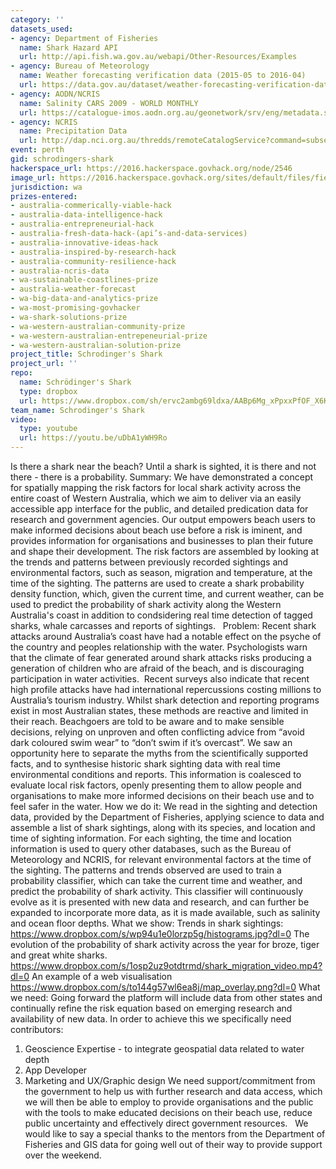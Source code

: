 ```yaml
---
category: ''
datasets_used:
- agency: Department of Fisheries
  name: Shark Hazard API
  url: http://api.fish.wa.gov.au/webapi/Other-Resources/Examples
- agency: Bureau of Meteorology
  name: Weather forecasting verification data (2015-05 to 2016-04)
  url: https://data.gov.au/dataset/weather-forecasting-verification-data-2015-05-to-2016-04
- agency: AODN/NCRIS
  name: Salinity CARS 2009 - WORLD MONTHLY
  url: https://catalogue-imos.aodn.org.au/geonetwork/srv/eng/metadata.show?uuid=d9302a48-57b1-41c2-a0dc-78bd00dd5e4b
- agency: NCRIS
  name: Precipitation Data
  url: http://dap.nci.org.au/thredds/remoteCatalogService?command=subset&catalog=http%3A//dapds00.nci.org.au/thredds/catalogs/rr9/emast_tern-climate-emast-anuclimate-0_01deg-v1m0_aus-mon-land-prec-e_01-1970_2012.xml&dataset=eMAST_ANUClimate_mon_prec_v1m0_1970_2012_agg
event: perth
gid: schrodingers-shark
hackerspace_url: https://2016.hackerspace.govhack.org/node/2546
image_url: https://2016.hackerspace.govhack.org/sites/default/files/field/image/SchrodingersShark.jpg
jurisdiction: wa
prizes-entered:
- australia-commerically-viable-hack
- australia-data-intelligence-hack
- australia-entrepreneurial-hack
- australia-fresh-data-hack-(api’s-and-data-services)
- australia-innovative-ideas-hack
- australia-inspired-by-research-hack
- australia-community-resilience-hack
- australia-ncris-data
- wa-sustainable-coastlines-prize
- australia-weather-forecast
- wa-big-data-and-analytics-prize
- wa-most-promising-govhacker
- wa-shark-solutions-prize
- wa-western-australian-community-prize
- wa-western-australian-entrepeneurial-prize
- wa-western-australian-solution-prize
project_title: Schrodinger's Shark
project_url: ''
repo:
  name: Schrödinger's Shark
  type: dropbox
  url: https://www.dropbox.com/sh/ervc2ambg69ldxa/AABp6Mg_xPpxxPfOF_X6Kuima?dl=0
team_name: Schrodinger's Shark
video:
  type: youtube
  url: https://youtu.be/uDbA1yWH9Ro
---
```


Is there a shark near the beach? Until a shark is sighted, it is there and not there - there is a probability.
Summary:
We have demonstrated a concept for spatially mapping the risk factors for local shark activity across the entire coast of Western Australia, which we aim to deliver via an easily accessible app interface for the public, and detailed predication data for research and government agencies. Our output empowers beach users to make informed decisions about beach use before a risk is iminent, and provides information for organisations and businesses to plan their future and shape their development.
The risk factors are assembled by looking at the trends and patterns between previously recorded sightings and environmental factors, such as season, migration and temperature, at the time of the sighting. The patterns are used to create a shark probability density function, which, given the current time, and current weather, can be used to predict the probability of shark activity along the Western Australia's coast in addition to condsidering real time detection of tagged sharks, whale carcasses and reports of sightings.
 
Problem:
Recent shark attacks around Australia’s coast have had a notable effect on the psyche of the country and peoples relationship with the water. Psychologists warn that the climate of fear generated around shark attacks risks producing a generation of children who are afraid of the beach, and is discouraging participation in water activities.  Recent surveys also indicate that recent high profile attacks have had international repercussions costing millions to Australia’s tourism industry.
Whilst shark detection and reporting programs exist in most Australian states, these methods are reactive and limited in their reach. Beachgoers are told to be aware and to make sensible decisions, relying on unproven and often conflicting advice from “avoid dark coloured swim wear” to “don’t swim if it’s overcast”.
We saw an opportunity here to separate the myths from the scientifically supported facts, and to synthesise historic shark sighting data with real time environmental conditions and reports. This information is coalesced to evaluate local risk factors, openly presenting them to allow people and organisations to make more informed decisions on their beach use and to feel safer in the water.
How we do it:
We read in the sighting and detection data, provided by the Department of Fisheries, applying science to data and assemble a list of shark sightings, along with its species, and location and time of sighting information. For each sighting, the time and location information is used to query other databases, such as the Bureau of Meteorology and NCRIS, for relevant environmental factors at the time of the sighting. The patterns and trends observed are used to train a probability classifier, which can take the current time and weather, and predict the probability of shark activity. This classifier will continuously evolve as it is presented with new data and research, and can further be expanded to incorporate more data, as it is made available, such as salinity and ocean floor depths.
What we show:
Trends in shark sightings: 
https://www.dropbox.com/s/wp94u1e0lorzp5g/histograms.jpg?dl=0
The evolution of the probability of shark activity across the year for broze, tiger and great white sharks.
https://www.dropbox.com/s/1osp2uz9otdtrmd/shark_migration_video.mp4?dl=0
An example of a web visualisation
https://www.dropbox.com/s/to144g57wl6ea8j/map_overlay.png?dl=0
What we need:
Going forward the platform will include data from other states and continually refine the risk equation based on emerging research and availability of new data.
In order to achieve this we specifically need contributors:
1. Geoscience Expertise - to integrate geospatial data related to water depth
2. App Developer
3. Marketing and UX/Graphic design
We need support/commitment from the government to help us with further research and data access, which we will then be able to employ to provide organisations and the public with the tools to make educated decisions on their beach use, reduce public uncertainty and effectively direct government resources.
 
We would like to say a special thanks to the mentors from the Department of Fisheries and GIS data for going well out of their way to provide support over the weekend.